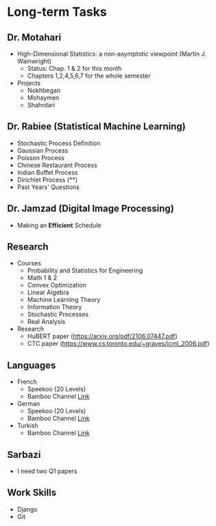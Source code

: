 # Long-term Tasks
## Dr. Motahari
- High-Dimensional Statistics: a non-asymptotic viewpoint (Martin J. Wainwright)
    - Status: Chap. 1 & 2 for this month
    - Chapters 1,2,4,5,6,7 for the whole semester
- Projects
    - Nokhbegan
    - Mohaymen
    - Shahrdari
## Dr. Rabiee (Statistical Machine Learning)
- Stochastic Process Definition
- Gaussian Process
- Poisson Process
- Chinese Restaurant Process
- Indian Buffet Process
- Dirichlet Process (**)
- Past Years' Questions

## Dr. Jamzad (Digital Image Processing)
- Making an **Efficient** Schedule

## Research
- Courses
    - Probability and Statistics for Engineering
    - Math 1 & 2
    - Convex Optimization
    - Linear Algebra
    - Machine Learning Theory
    - Information Theory
    - Stochastic Processes
    - Real Analysis 
- Research
    - HuBERT paper (https://arxiv.org/pdf/2106.07447.pdf)
    - CTC paper (https://www.cs.toronto.edu/~graves/icml_2006.pdf)


## Languages
- French
    - Speekoo (20 Levels)
    - Bamboo Channel [Link](https://www.youtube.com/watch?v=0s-mh_rLe1I&list=PLfvO0lX1t_Wylq1vrKpHdMXVhRtFkv54G) 
- German
    - Speekoo (20 Levels)
    - Bamboo Channel [Link](https://www.youtube.com/watch?v=2w7JiKuNrQM&list=PLfvO0lX1t_WxJNjeKU1pj-dW4TDEZd_Lg)
- Turkish
    - Bamboo Channel [Link](https://www.youtube.com/watch?v=EYpkg57QD6M&list=PLfvO0lX1t_WxEgPhAi7pUHvvXC_QHKLu3)

## Sarbazi
- I need two Q1 papers

## Work Skills
- Django
- Git
